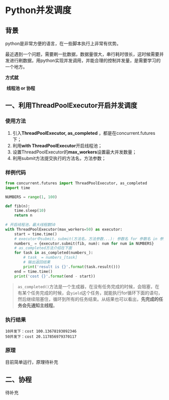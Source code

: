# Python并发调度

## 背景

python是非常方便的语言，在一些脚本执行上非常有优势。

最近遇到一个问题，需要刷一批数据，数据量很大，串行耗时很长，这时候需要并发进行刷数据，用python实现并发调用，并能合理的控制并发量，是需要学习的一个地方。

**方式就**

​	**线程池 or 协程** 

## 一、利用ThreadPoolExecutor开启并发调度

### 使用方法

1. 引入**ThreadPoolExecutor, as_completed** ，都是在concurrent.futures下；
2. 利用**with ThreadPoolExecutor**开启线程池；
3. 设置ThreadPoolExecutor的**max_workers**设置最大并发数量；
4. 利用submit方法提交执行的方法名，方法参数；

### 样例代码

```python
from concurrent.futures import ThreadPoolExecutor, as_completed
import time

NUMBERS = range(1, 100)

def fib(n):
    time.sleep(10)
    return n
  
# 开启线程池，最大线程数50
with ThreadPoolExecutor(max_workers=50) as executor:
    start = time.time()
    # executor中submit，submit(方法名，方法参数...): 参数名 for 参数名 in 参数list
    numbers_ = {executor.submit(fib, num): num for num in NUMBERS}
    # as_completed方法介绍在下面
    for task in as_completed(numbers_):
        # task_ = numbers_[task]
        # 输出返回结果
        print('result is {}'.format(task.result()))
    end = time.time()
    print('cost {}'.format(end - start))
```

> `as_completed()`方法是一个生成器，在没有任务完成的时候，会阻塞，在有某个任务完成的时候，会`yield`这个任务，就能执行for循环下面的语句，然后继续阻塞住，循环到所有的任务结束。从结果也可以看出，**先完成的任务会先通知主线程**。

### 执行结果

```
10并发下：cost 100.13678193092346
50并发下：cost 20.117856979370117
```

### 原理

目前简单运行，原理待补充

## 二、协程

待补充